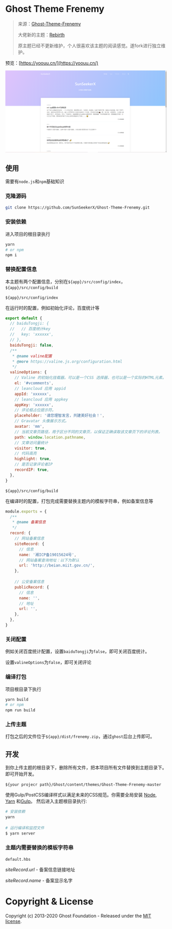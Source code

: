 # Ghost Theme Frenemy

> 来源：[Ghost-Theme-Frenemy](https://github.com/JaxsonWang/Ghost-Theme-Frenemy)
>
> 大佬新的主题：[Rebirth](https://github.com/JaxsonWang/Rebirth)
>
> 原主题已经不更新维护，个人很喜欢该主题的阅读感觉。遂fork进行独立维护。

预览：[https://yoouu.cn/](https://yoouu.cn/)

![Ghost Theme Frenemy](./assets/screenshot-desktop.jpg)



## 使用

需要有`node.js`和`npm`基础知识

### 克隆源码

```bash
git clone https://github.com/SunSeekerX/Ghost-Theme-Frenemy.git
```

### 安装依赖

进入项目的根目录执行

```bash
yarn
# or npm
npm i 
```

###  替换配置信息

本主题有两个配置信息，分别在`${app}/src/config/index`，`${app}/src/config/build`

`${app}/src/config/index`

在运行时的配置，例如初始化评论，百度统计等

```javascript
export default {
  // baiduTongji: {
  //   // 百度统计key
  //   key: 'xxxxxx',
  // },
  baiduTongji: false,
  /**
   * @name valine配置
   * @more https://valine.js.org/configuration.html
   */
  valineOptions: {
    // Valine 的初始化挂载器。可以是一个CSS 选择器，也可以是一个实际的HTML元素。
    el: '#vcomments',
    // leancloud 应用 appid
    appId: 'xxxxxx',
    // leancloud 应用 appkey
    appKey: 'xxxxxx',
    // 评论框占位提示符。
    placeholder: '请您理智发言，共建美好社会！',
    // Gravatar 头像展示方式。
    avatar: 'mm',
    // 当前文章页路径，用于区分不同的文章页，以保证正确读取该文章页下的评论列表。
    path: window.location.pathname,
    // 文章访问量统计
    visitor: true,
    // 代码高亮
    highlight: true,
    // 是否记录评论者IP
    recordIP: true,
  },
}

```



`${app}/src/config/build`

在编译时的配置，打包完成需要替换主题内的模板字符串，例如备案信息等

```javascript
module.exports = {
  /**
   * @name 备案信息
   */
  record: {
    // 网站备案信息
    siteRecord: {
      // 信息
      name: '湘ICP备19015624号',
      // 网站备案查询地址：以下为默认
      url: 'http://beian.miit.gov.cn/',
    },

    // 公安备案信息
    publicRecord: {
      // 信息
      name: '',
      // 地址
      url: '',
    },
  },
}
```



### 关闭配置

例如关闭百度统计配置，设置`baiduTongji`为`false`，即可关闭百度统计。

设置`valineOptions`为`false`，即可关闭评论





### 编译打包

项目根目录下执行

```bash
yarn build
# or npm
npm run build
```



### 上传主题

打包之后的文件位于`${app}/dist/frenemy.zip`，通过`ghost`后台上传即可。



## 开发

到你上传主题的根目录下，删除所有文件，把本项目所有文件替换到主题目录下。即可开始开发。

`${your projecr path}/Ghost/content/themes/Ghost-Theme-Frenemy-master`



使用Gulp/PostCSS编译样式以满足未来的CSS规范。你需要全局安装 [Node](https://nodejs.org/), [Yarn](https://yarnpkg.com/) 和[Gulp](https://gulpjs.com)。 然后进入主题根目录执行:

```bash
# 安装依赖
yarn

# 运行编译和监控文件
$ yarn server
```



### 主题内需要替换的模板字符串

`default.hbs`

$siteRecord.url$ - 备案信息链接地址

$siteRecord.name$ - 备案显示名字




# Copyright & License

Copyright (c) 2013-2020 Ghost Foundation - Released under the [MIT license](LICENSE).